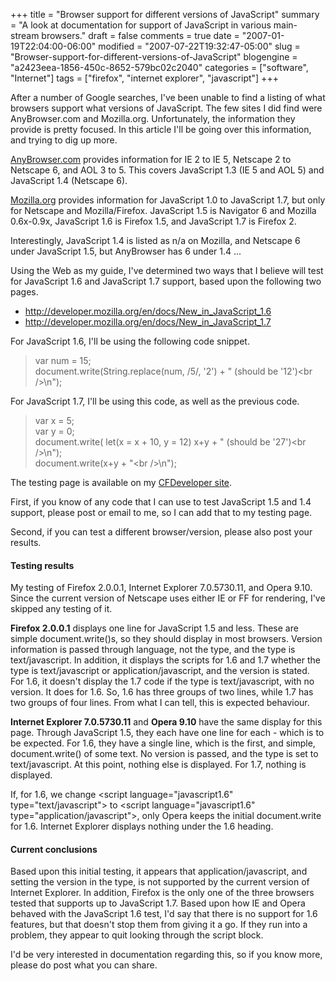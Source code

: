 +++
title = "Browser support for different versions of JavaScript"
summary = "A look at documentation for support of JavaScript in various main-stream browsers."
draft = false
comments = true
date = "2007-01-19T22:04:00-06:00"
modified = "2007-07-22T19:32:47-05:00"
slug = "Browser-support-for-different-versions-of-JavaScript"
blogengine = "a2423eea-1856-450c-8652-579bc02c2040"
categories = ["software", "Internet"]
tags = ["firefox", "internet explorer", "javascript"]
+++

<p>
After a number of Google searches, I&#39;ve been unable to find a listing of what browsers support what versions of JavaScript.  The few sites I did find were AnyBrowser.com and Mozilla.org.  Unfortunately, the information they provide is pretty focused.  In this article I&#39;ll be going over this information, and trying to dig up more.<!--more--><!--adsense-->
</p>
<p>
<a rel="nofollow" href="http://www.anybrowser.com/javascript.html" onclick="window.open(this.href);return false;">AnyBrowser.com</a> provides information for IE 2 to IE 5, Netscape 2 to Netscape 6, and AOL 3 to 5.  This covers JavaScript 1.3 (IE 5 and AOL 5) and JavaScript 1.4 (Netscape 6).
</p>
<p>
<a rel="nofollow" href="http://developer.mozilla.org/en/docs/Core_JavaScript_1.5_Reference:About" onclick="window.open(this.href);return false;">Mozilla.org</a> provides information for JavaScript 1.0 to JavaScript 1.7, but only for Netscape and Mozilla/Firefox.  JavaScript 1.5 is Navigator 6 and Mozilla 0.6x-0.9x, JavaScript 1.6 is Firefox 1.5, and JavaScript 1.7 is Firefox 2.
</p>
<div class="note">
<p>
Interestingly, JavaScript 1.4 is listed as n/a on Mozilla, and Netscape 6 under JavaScript 1.5, but AnyBrowser has 6 under 1.4 ...
</p>
</div>
<p>
Using the Web as my guide, I&#39;ve determined two ways that I believe will test for JavaScript 1.6 and JavaScript 1.7 support, based upon the following two pages.
</p>
<ul>
	<li><a rel="nofollow" href="http://developer.mozilla.org/en/docs/New_in_JavaScript_1.6" onclick="window.open(this.href);return false;">http://developer.mozilla.org/en/docs/New_in_JavaScript_1.6</a></li>
	<li><a rel="nofollow" href="http://developer.mozilla.org/en/docs/New_in_JavaScript_1.7" onclick="window.open(this.href);return false;">http://developer.mozilla.org/en/docs/New_in_JavaScript_1.7</a></li>
</ul>
<p>
For JavaScript 1.6, I&#39;ll be using the following code snippet.
</p>
<blockquote>
	<p>
	var num = 15;<br />
	document.write(String.replace(num, /5/, &#39;2&#39;) + &quot; (should be &#39;12&#39;)&lt;br /&gt;\n&quot;);
	</p>
</blockquote>
<p>
For JavaScript 1.7, I&#39;ll be using this code, as well as the previous code.
</p>
<blockquote>
	<p>
	var x = 5;<br />
	var y = 0;<br />
	document.write( let(x = x + 10, y = 12) x+y + &quot; (should be &#39;27&#39;)&lt;br /&gt;\n&quot;);<br />
	document.write(x+y + &quot;&lt;br /&gt;\n&quot;);
	</p>
</blockquote>
<p>
The testing page is available on my <a href="http://strivinglife.cfdeveloper.co.uk/javascript_text.cfm" onclick="window.open(this.href);return false;">CFDeveloper site</a>.
</p>
<p>
First, if you know of any code that I can use to test JavaScript 1.5 and 1.4 support, please post or email to me, so I can add that to my testing page.
</p>
<p>
Second, if you can test a different browser/version, please also post your results.
</p>
<h4>Testing results</h4>
<p>
My testing of Firefox 2.0.0.1, Internet Explorer 7.0.5730.11, and Opera 9.10.  Since the current version of Netscape uses either IE or FF for rendering, I&#39;ve skipped any testing of it.
</p>
<p>
<strong>Firefox 2.0.0.1</strong> displays one line for JavaScript 1.5 and less.  These are simple document.write()s, so they should display in most browsers.  Version information is passed through language, not the type, and the type is text/javascript.  In addition, it displays the scripts for 1.6 and 1.7 whether the type is text/javascript or application/javascript, and the version is stated.  For 1.6, it doesn&#39;t display the 1.7 code if the type is text/javascript, with no version.  It does for 1.6.  So, 1.6 has three groups of two lines, while 1.7 has two groups of four lines.  From what I can tell, this is expected behaviour.
</p>
<p>
<strong>Internet Explorer 7.0.5730.11</strong> and <strong>Opera 9.10</strong> have the same display for this page.  Through JavaScript 1.5, they each have one line for each - which is to be expected.  For 1.6, they have a single line, which is the first, and simple, document.write() of some text.  No version is passed, and the type is set to text/javascript.  At this point, nothing else is displayed.  For 1.7, nothing is displayed.
</p>
<p>
If, for 1.6, we change &lt;script language=&quot;javascript1.6&quot; type=&quot;text/javascript&quot;&gt; to &lt;script language=&quot;javascript1.6&quot; type=&quot;application/javascript&quot;&gt;, only Opera keeps the initial document.write for 1.6.  Internet Explorer displays nothing under the 1.6 heading.
</p>
<h4>Current conclusions</h4>
<p>
Based upon this initial testing, it appears that application/javascript, and setting the version in the type, is not supported by the current version of Internet Explorer.  In addition, Firefox is the only one of the three browsers tested that supports up to JavaScript 1.7.  Based upon how IE and Opera behaved with the JavaScript 1.6 test, I&#39;d say that there is no support for 1.6 features, but that doesn&#39;t stop them from giving it a go.  If they run into a problem, they appear to quit looking through the script block.
</p>
<p>
I&#39;d be very interested in documentation regarding this, so if you know more, please do post what you can share.
</p>

